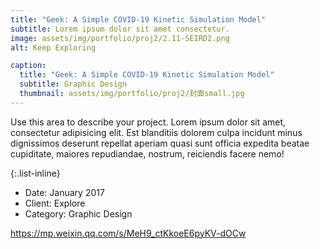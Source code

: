 ```yaml
---
title: "Geek: A Simple COVID-19 Kinetic Simulation Model"
subtitle: Lorem ipsum dolor sit amet consectetur.
image: assets/img/portfolio/proj2/2.11-SEIRD2.png
alt: Keep Exploring

caption:
  title: "Geek: A Simple COVID-19 Kinetic Simulation Model"
  subtitle: Graphic Design
  thumbnail: assets/img/portfolio/proj2/封面small.jpg
---
```

Use this area to describe your project. Lorem ipsum dolor sit amet, consectetur adipisicing elit. Est blanditiis dolorem culpa incidunt minus dignissimos deserunt repellat aperiam quasi sunt officia expedita beatae cupiditate, maiores repudiandae, nostrum, reiciendis facere nemo!

{:.list-inline}
- Date: January 2017
- Client: Explore
- Category: Graphic Design

https://mp.weixin.qq.com/s/MeH9_ctKkoeE6pyKV-dOCw


